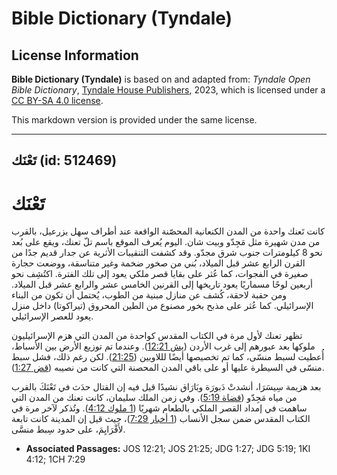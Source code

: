 # Bible Dictionary (Tyndale)

## License Information

**Bible Dictionary (Tyndale)** is based on and adapted from: _Tyndale Open Bible Dictionary_, [Tyndale House Publishers](https://tyndaleopenresources.com/), 2023, which is licensed under a [CC BY-SA 4.0 license](https://creativecommons.org/licenses/by-sa/4.0/legalcode.en).

This markdown version is provided under the same license.



--------------------------------

## تَعْنَك (id: 512469)

تَعْنَك
=======

كانت تَعنك واحدة من المدن الكنعانية المحصّنة الواقعة عند أطراف سهل يزرعيل، بالقرب من مدن شهيرة مثل مَجِدّو وبيت شان. اليوم يُعرف الموقع باسم تلّ تعنك، ويقع على بُعد نحو 8 كيلومترات جنوب شرق مجدّو. وقد كشفت التنقيبات الأثرية عن جدار قديم جدًا من القرن الرابع عشر قبل الميلاد، بُني من صخور ضخمة وغير متناسقة، ووضعت حجارة صغيرة في الفجوات، كما عُثر على بقايا قصر ملكي يعود إلى تلك الفترة. اكتُشِف نحو أربعين لوحًا مسماريًا يعود تاريخها إلى القرنين الخامس عشر والرابع عشر قبل الميلاد. ومن حقبة لاحقة، كُشف عن منازل مبنية من الطوب، يُحتمل أن تكون من البناء الإسرائيلي. كما عُثر على مذبح بخور مصنوع من الطين المحروق (تيراكوتا) داخل منزل يعود للعصر الإسرائيلي.

تظهر تعنك لأول مرة في الكتاب المقدس كواحدة من المدن التي هزم الإسرائيليون ملوكها بعد عبورهم إلى غرب الأردن ([يش 12:21](https://ref.ly/Josh12:21)). وعندما تم توزيع الأرض بين الأسباط، أُعطيت لسبط منسّى، كما تم تخصيصها أيضًا لللاويين ([21:25](https://ref.ly/Josh21:25)). لكن رغم ذلك، فشل سبط منسّى في السيطرة عليها أو على باقي المدن المحصنة التي كانت من نصيبه ([قض 1:27](https://ref.ly/Judg1:27)).

بعد هزيمة سِيسَرَا، أنشدتْ دَبورَة وبَارَاق نشيدًا قيل فيه إن القتال حدَث في تَعْنَكَ بالقرب من مياه مَجِدّو ([قضاة 5:19](https://ref.ly/Judg5:19)). وفي زمن الملك سليمان، كانت تعنك من المدن التي ساهمت في إمداد القصر الملكي بالطعام شهريًا ([1 ملوك 4:12](https://ref.ly/1Kgs4:12)). وتُذكر لآخر مرة في الكتاب المقدس ضمن سجل الأنساب ([1 أخبار 7:29](https://ref.ly/1Chr7:29))، حيث قيل إن المدينة كانت تابعة لأَفْرَايِمَ، على حدود سِبط منسَّى.

* **Associated Passages:** JOS 12:21; JOS 21:25; JDG 1:27; JDG 5:19; 1KI 4:12; 1CH 7:29

